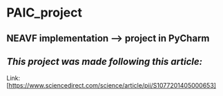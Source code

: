 # PAIC_project
## NEAVF implementation --> project in PyCharm

## *This project was made following this article:* 
Link: [https://www.sciencedirect.com/science/article/pii/S1077201405000653]
